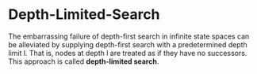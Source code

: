 # Depth-Limited-Search

The embarrassing failure of depth-first search in infinite state spaces can be alleviated by supplying depth-first search with a predetermined depth limit l. That is, nodes at depth l are treated as if they have no successors. This approach is called **depth-limited search**.
